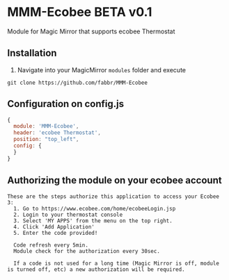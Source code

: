 # MMM-Ecobee    BETA v0.1

Module for Magic Mirror that supports ecobee Thermostat

## Installation

1. Navigate into your MagicMirror `modules` folder and execute

`git clone https://github.com/fabbr/MMM-Ecobee`

## Configuration on config.js

```javascript
{
  module: 'MMM-Ecobee',
  header: 'ecobee Thermostat',
  position: "top_left",
  config: {
  }
}
```

## Authorizing the module on your ecobee account

```text
These are the steps authorize this application to access your Ecobee 3:
  1. Go to https://www.ecobee.com/home/ecobeeLogin.jsp
  2. Login to your thermostat console
  3. Select 'MY APPS' from the menu on the top right.
  4. Click 'Add Application'
  5. Enter the code provided!
  
  Code refresh every 5min.
  Module check for the authorization every 30sec.
  
  If a code is not used for a long time (Magic Mirror is off, module is turned off, etc) a new authorization will be required.
```

